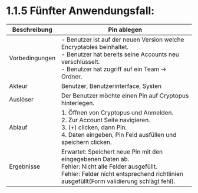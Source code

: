 # 1.1.5 Fünfter Anwendungsfall:

| Beschreibung | Pin ablegen |
| ------------- | --- |
| Vorbedingungen | - Benutzer ist auf der neuen Version welche Encryptables beinhaltet. <br> - Benutzer hat bereits seine Accounts neu verschlüsselt. <br> - Benutzer hat zugriff auf ein Team -> Ordner. |
| Akteur | Benutzer, Benutzerinterface, Systen |
| Auslöser | Der Benutzer möchte einen Pin auf Cryptopus hinterlegen. |
| Ablauf | 1. Öffnen von Cryptopus und Anmelden. <br> 2. Zur Account Seite navigieren. <br> 3. (+) clicken, dann Pin. <br> 4. Daten eingeben, Pin Feld ausfüllen und speichern clicken. |
| Ergebnisse | Erwartet: Speichert neue Pin mit den eingegebenen Daten ab. <br> Fehler: Nicht alle Felder ausgefüllt. <br> Fehler: Felder nicht entsprechend richtlinien ausgefüllt(Form validierung schlägt fehl). |